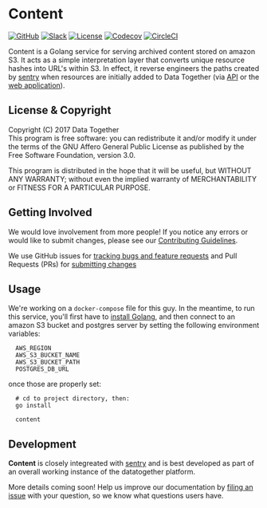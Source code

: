 # Content

[![GitHub](https://img.shields.io/badge/project-Data_Together-487b57.svg?style=flat-square)](http://github.com/datatogether)
[![Slack](https://img.shields.io/badge/slack-Archivers-b44e88.svg?style=flat-square)](https://archivers-slack.herokuapp.com/)
[![License](https://img.shields.io/github/license/datatogether/content.svg)](./LICENSE)
[![Codecov](https://img.shields.io/codecov/c/github/datatogether/content.svg?style=flat-square)](https://codecov.io/gh/datatogether/content)
[![CircleCI](https://img.shields.io/circleci/project/github/datatogether/content.svg?style=flat-square)](https://circleci.com/gh/datatogether/content)

Content is a Golang service for serving archived content stored on amazon S3. It acts as a simple interpretation layer that converts unique resource hashes into URL's within S3. In effect, it reverse engineers the paths created by [sentry](https://github.com/datatogether/sentry/) when resources are initially added to Data Together (via [API](https://github.com/datatogether/api) or the [web application](https://github.com/datatogether/webapp)).

## License & Copyright

Copyright (C) 2017 Data Together  
This program is free software: you can redistribute it and/or modify it under
the terms of the GNU Affero General Public License as published by the Free Software
Foundation, version 3.0.

This program is distributed in the hope that it will be useful, but WITHOUT ANY
WARRANTY; without even the implied warranty of MERCHANTABILITY or FITNESS FOR A
PARTICULAR PURPOSE.

## Getting Involved

We would love involvement from more people! If you notice any errors or would like to submit changes, please see our [Contributing Guidelines](./.github/CONTRIBUTING.md).

We use GitHub issues for [tracking bugs and feature requests](https://github.com/datatogether/content/issues) and Pull Requests (PRs) for [submitting changes](https://github.com/datatogether/content/pulls)

## Usage


We're working on a `docker-compose` file for this guy. In the meantime, to run this service, you'll first have to [install Golang](https://golang.org/doc/install), and then connect to an amazon S3 bucket and postgres server by setting the following environment variables:
```shell
  AWS_REGION
  AWS_S3_BUCKET_NAME
  AWS_S3_BUCKET_PATH
  POSTGRES_DB_URL
```

once those are properly set:
```shell
  # cd to project directory, then:
  go install

  content
```

## Development

**Content** is closely integreated with [sentry](https://github.com/datatogether/sentry/) and is best developed as part of an overall working instance of the datatogether platform. 

More details coming soon! Help us improve our documentation by [filing an issue](https://github.com/datatogether/content/issues) with your question, so we know what questions users have.
